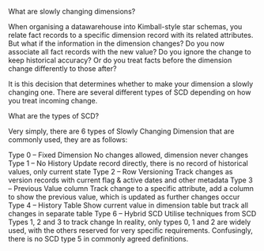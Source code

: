 What are slowly changing dimensions?

When organising a datawarehouse into Kimball-style star schemas, you relate fact records to a specific dimension record with its related attributes. But what if the information in the dimension changes? Do you now associate all fact records with the new value? Do you ignore the change to keep historical accuracy? Or do you treat facts before the dimension change differently to those after?

It is this decision that determines whether to make your dimension a slowly changing one. There are several different types of SCD depending on how you treat incoming change.

What are the types of SCD?

Very simply, there are 6 types of Slowly Changing Dimension that are commonly used, they are as follows:

Type 0 – Fixed Dimension
No changes allowed, dimension never changes
Type 1 – No History
Update record directly, there is no record of historical values, only current state
Type 2 – Row Versioning
Track changes as version records with current flag & active dates and other metadata
Type 3 – Previous Value column
Track change to a specific attribute, add a column to show the previous value, which is updated as further changes occur
Type 4 – History Table
Show current value in dimension table but track all changes in separate table
Type 6 – Hybrid SCD
Utilise techniques from SCD Types 1, 2 and 3 to track change
In reality, only types 0, 1 and 2 are widely used, with the others reserved for very specific requirements. Confusingly, there is no SCD type 5 in commonly agreed definitions.